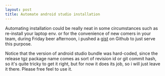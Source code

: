 ```yaml
---
layout: post
title: Automate android studio installation
---
```


Automating installation could be really neat in some circumstances such as re-install your laptop env. or for the convenience of new comers in your team, during Friday beer afternoon, i pushed a [gist](https://gist.github.com/jianinz/998c18bcdd44e3378668) on Github to just serve this purpose.

Notice that the version of android studio bundle was hard-coded, since the release tgz package name comes as sort of revision id or git commit hash, so it's quite tricky to get it right, but for now it does its job, so i will just leave it there. Please free feel to use it.
